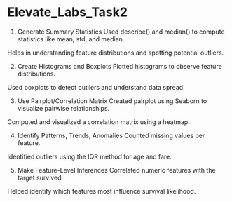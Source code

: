 # Elevate_Labs_Task2
1. Generate Summary Statistics
Used describe() and median() to compute statistics like mean, std, and median.

Helps in understanding feature distributions and spotting potential outliers.

2. Create Histograms and Boxplots
Plotted histograms to observe feature distributions.

Used boxplots to detect outliers and understand data spread.

3. Use Pairplot/Correlation Matrix
Created pairplot using Seaborn to visualize pairwise relationships.

Computed and visualized a correlation matrix using a heatmap.

4. Identify Patterns, Trends, Anomalies
Counted missing values per feature.

Identified outliers using the IQR method for age and fare.

5. Make Feature-Level Inferences
Correlated numeric features with the target survived.

Helped identify which features most influence survival likelihood.


